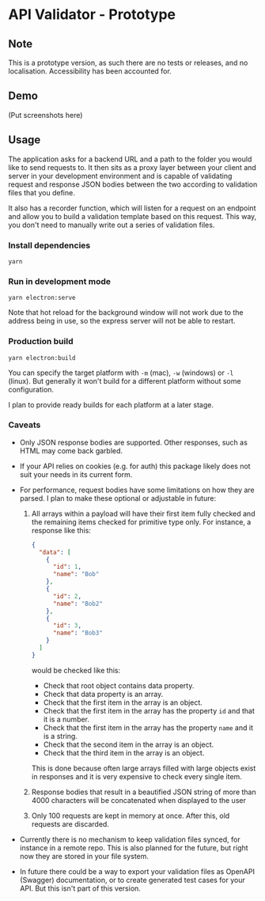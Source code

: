 # API Validator - Prototype

## Note

This is a prototype version, as such there are no tests or releases, and no localisation. Accessibility has been accounted for.
## Demo

(Put screenshots here)

## Usage

The application asks for a backend URL and a path to the folder you would like to send requests to. It then sits as a proxy layer between your client and server in your development environment and is capable of validating request and response JSON bodies between the two according to validation files that you define.

It also has a recorder function, which will listen for a request on an endpoint and allow you to build a validation template based on this request. This way, you don't need to manually write out a series of validation files.

### Install dependencies
```
yarn
```

### Run in development mode
```
yarn electron:serve
```

Note that hot reload for the background window will not work due to the address being in use, so the express server will not be able to restart.

### Production build
```
yarn electron:build
```

You can specify the target platform with `-m` (mac), `-w` (windows) or `-l` (linux). But generally it won't build for a different platform without some configuration.

I plan to provide ready builds for each platform at a later stage.

### Caveats

* Only JSON response bodies are supported. Other responses, such as HTML may come back garbled.
* If your API relies on cookies (e.g. for auth) this package likely does not suit your needs in its current form.
* For performance, request bodies have some limitations on how they are parsed. I plan to make these optional or adjustable in future:
  
  1. All arrays within a payload will have their first item fully checked and the remaining items checked for primitive type only. For instance, a response like this:
      ```json
      {
        "data": [
          {
            "id": 1,
            "name": "Bob"
          },
          {
            "id": 2,
            "name": "Bob2"
          },
          {
            "id": 3,
            "name": "Bob3"
          }
        ]
      }
      ``` 
      would be checked like this:
      * Check that root object contains data property.
      * Check that data property is an array.
      * Check that the first item in the array is an object.
      * Check that the first item in the array has the property `id` and that it is a number.
      * Check that the first item in the array has the property `name` and it is a string.
      * Check that the second item in the array is an object.
      * Check that the third item in the array is an object.

      This is done because often large arrays filled with large objects exist in responses and it is very expensive to check every single item.

  2. Response bodies that result in a beautified JSON string of more than 4000 characters will be concatenated when displayed to the user
  3.  Only 100 requests are kept in memory at once. After this, old requests are discarded.

* Currently there is no mechanism to keep validation files synced, for instance in a remote repo. This is also planned for the future, but right now they are stored in your file system.
* In future there could be a way to export your validation files as OpenAPI (Swagger) documentation, or to create generated test cases for your API. But this isn't part of this version.